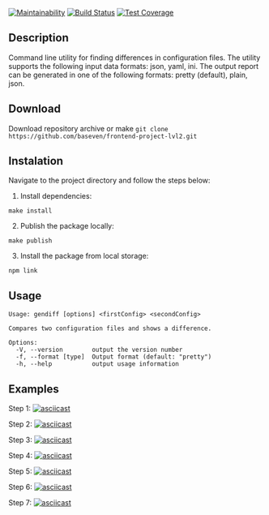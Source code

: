 [![Maintainability](https://api.codeclimate.com/v1/badges/fa53fc87039982487d68/maintainability)](https://codeclimate.com/github/baseven/frontend-project-lvl2/maintainability)
[![Build Status](https://travis-ci.org/baseven/frontend-project-lvl2.svg?branch=master)](https://travis-ci.org/baseven/frontend-project-lvl2)
[![Test Coverage](https://api.codeclimate.com/v1/badges/fa53fc87039982487d68/test_coverage)](https://codeclimate.com/github/baseven/frontend-project-lvl2/test_coverage)

## Description
Command line utility for finding differences in configuration files.
The utility supports the following input data formats: json, yaml, ini.
The output report can be generated in one of the following formats: pretty (default), plain, json.

## Download

Download repository archive or make `git clone https://github.com/baseven/frontend-project-lvl2.git`

## Instalation

Navigate to the project directory and follow the steps below:

1. Install dependencies:

```
make install
```

2. Publish the package locally:

```
make publish
```

3. Install the package from local storage:

```
npm link
```
## Usage
```
Usage: gendiff [options] <firstConfig> <secondConfig>

Compares two configuration files and shows a difference.

Options:
  -V, --version        output the version number
  -f, --format [type]  Output format (default: "pretty")
  -h, --help           output usage information
```

## Examples


Step 1:
[![asciicast](https://asciinema.org/a/gqnuYVAUZuM9NwiT6ci7KVzjw.svg)](https://asciinema.org/a/gqnuYVAUZuM9NwiT6ci7KVzjw)

Step 2:
[![asciicast](https://asciinema.org/a/wCZkRegezW79JHyQ1k8vI4Ymb.svg)](https://asciinema.org/a/wCZkRegezW79JHyQ1k8vI4Ymb)

Step 3:
[![asciicast](https://asciinema.org/a/5bSAptHQFHbrh0tOJUUKEq7aP.svg)](https://asciinema.org/a/5bSAptHQFHbrh0tOJUUKEq7aP)

Step 4:
[![asciicast](https://asciinema.org/a/noCTgNxY1BvNoOz5YDNkHnX7O.svg)](https://asciinema.org/a/noCTgNxY1BvNoOz5YDNkHnX7O)

Step 5:
[![asciicast](https://asciinema.org/a/5X9k5D7vj6bJAd2N2Jrc0Krbr.svg)](https://asciinema.org/a/5X9k5D7vj6bJAd2N2Jrc0Krbr)

Step 6:
[![asciicast](https://asciinema.org/a/tDWGLgcFOPIt4BsMkRmBziAyP.svg)](https://asciinema.org/a/tDWGLgcFOPIt4BsMkRmBziAyP)

Step 7:
[![asciicast](https://asciinema.org/a/1snnCsQxI9P7TDopzDU1a0CCN.svg)](https://asciinema.org/a/1snnCsQxI9P7TDopzDU1a0CCN)